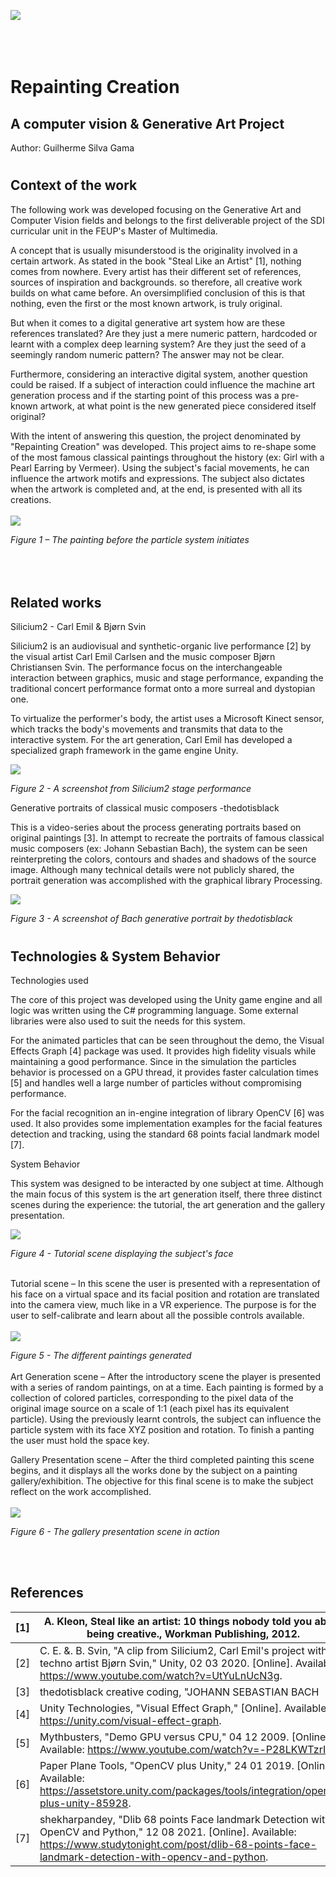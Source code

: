 ![](ReadmeFiles/title.png)
<br/><br/><br/><br/>

# Repainting Creation
## A computer vision &amp; Generative Art Project
Author: Guilherme Silva Gama 

#
## Context of the work

The following work was developed focusing on the Generative Art and Computer Vision fields and belongs to the first deliverable project of the SDI curricular unit in the FEUP&#39;s Master of Multimedia.

A concept that is usually misunderstood is the originality involved in a certain artwork. As stated in the book &quot;Steal Like an Artist&quot; [1], nothing comes from nowhere. Every artist has their different set of references, sources of inspiration and backgrounds. so therefore, all creative work builds on what came before. An oversimplified conclusion of this is that nothing, even the first or the most known artwork, is truly original.

But when it comes to a digital generative art system how are these references translated? Are they just a mere numeric pattern, hardcoded or learnt with a complex deep learning system? Are they just the seed of a seemingly random numeric pattern? The answer may not be clear.

Furthermore, considering an interactive digital system, another question could be raised. If a subject of interaction could influence the machine art generation process and if the starting point of this process was a pre-known artwork, at what point is the new generated piece considered itself original?

With the intent of answering this question, the project denominated by &quot;Repainting Creation&quot; was developed. This project aims to re-shape some of the most famous classical paintings throughout the history (ex: Girl with a Pearl Earring by Vermeer). Using the subject&#39;s facial movements, he can influence the artwork motifs and expressions. The subject also dictates when the artwork is completed and, at the end, is presented with all its creations.
<br/><br/>
![](ReadmeFiles/mainPainting.png)

_Figure 1 – The painting before the particle system initiates_
<br/><br/><br/><br/>

## Related works

Silicium2 - Carl Emil &amp; Bjørn Svin

Silicium2 is an audiovisual and synthetic-organic live performance [2] by the visual artist Carl Emil Carlsen and the music composer Bjørn Christiansen Svin. The performance focus on the interchangeable interaction between graphics, music and stage performance, expanding the traditional concert performance format onto a more surreal and dystopian one.

To virtualize the performer&#39;s body, the artist uses a Microsoft Kinect sensor, which tracks the body&#39;s movements and transmits that data to the interactive system. For the art generation, Carl Emil has developed a specialized graph framework in the game engine Unity.

![](ReadmeFiles/silicium.png)

_Figure 2 - A screenshot from Silicium2 stage performance_

Generative portraits of classical music composers -thedotisblack

This is a video-series about the process generating portraits based on original paintings [3]. In attempt to recreate the portraits of famous classical music composers (ex: Johann Sebastian Bach), the system can be seen reinterpreting the colors, contours and shades and shadows of the source image. Although many technical details were not publicly shared, the portrait generation was accomplished with the graphical library Processing.

![](ReadmeFiles/bach.png)

_Figure 3 - A screenshot of Bach generative portrait by thedotisblack_

#
## Technologies &amp; System Behavior

Technologies used

The core of this project was developed using the Unity game engine and all logic was written using the C# programming language. Some external libraries were also used to suit the needs for this system.

For the animated particles that can be seen throughout the demo, the Visual Effects Graph [4] package was used. It provides high fidelity visuals while maintaining a good performance. Since in the simulation the particles behavior is processed on a GPU thread, it provides faster calculation times [5] and handles well a large number of particles without compromising performance.

For the facial recognition an in-engine integration of library OpenCV [6] was used. It also provides some implementation examples for the facial features detection and tracking, using the standard 68 points facial landmark model [7].

System Behavior

This system was designed to be interacted by one subject at time. Although the main focus of this system is the art generation itself, there three distinct scenes during the experience: the tutorial, the art generation and the gallery presentation.

![](ReadmeFiles/introScene.png)

_Figure 4 - Tutorial scene displaying the subject&#39;s face_
<br/><br/>

Tutorial scene – In this scene the user is presented with a representation of his face on a virtual space and its facial position and rotation are translated into the camera view, much like in a VR experience. The purpose is for the user to self-calibrate and learn about all the possible controls available.
<br/><br/>
![](ReadmeFiles/allPaintings.png)

_Figure 5 - The different paintings generated_
<br/><br/>
Art Generation scene – After the introductory scene the player is presented with a series of random paintings, on at a time. Each painting is formed by a collection of colored particles, corresponding to the pixel data of the original image source on a scale of 1:1 (each pixel has its equivalent particle). Using the previously learnt controls, the subject can influence the particle system with its face XYZ position and rotation. To finish a panting the user must hold the space key.

Gallery Presentation scene – After the third completed painting this scene begins, and it displays all the works done by the subject on a painting gallery/exhibition. The objective for this final scene is to make the subject reflect on the work accomplished.
<br/><br/>
![](ReadmeFiles/gallery.png)

_Figure 6 - The gallery presentation scene in action_

<br/><br/>

## References

| [1] | A. Kleon, Steal like an artist: 10 things nobody told you about being creative., Workman Publishing, 2012. |
| --- | --- |
| [2] | C. E. &amp;. B. Svin, &quot;A clip from Silicium2, Carl Emil&#39;s project with techno artist Bjørn Svin,&quot; Unity, 02 03 2020. [Online]. Available: https://www.youtube.com/watch?v=UtYuLnUcN3g. |
| [3] | thedotisblack creative coding, &quot;JOHANN SEBASTIAN BACH | Generative portraits of classical music composers (Processing Image Art),&quot; 18 01 2020. [Online]. Available: https://www.youtube.com/watch?v=ZzNO3FvkTJM. |
| [4] | Unity Technologies, &quot;Visual Effect Graph,&quot; [Online]. Available: https://unity.com/visual-effect-graph. |
| [5] | Mythbusters, &quot;Demo GPU versus CPU,&quot; 04 12 2009. [Online]. Available: https://www.youtube.com/watch?v=-P28LKWTzrI. |
| [6] | Paper Plane Tools, &quot;OpenCV plus Unity,&quot; 24 01 2019. [Online]. Available: https://assetstore.unity.com/packages/tools/integration/opencv-plus-unity-85928. |
| [7] | shekharpandey, &quot;Dlib 68 points Face landmark Detection with OpenCV and Python,&quot; 12 08 2021. [Online]. Available: https://www.studytonight.com/post/dlib-68-points-face-landmark-detection-with-opencv-and-python. |